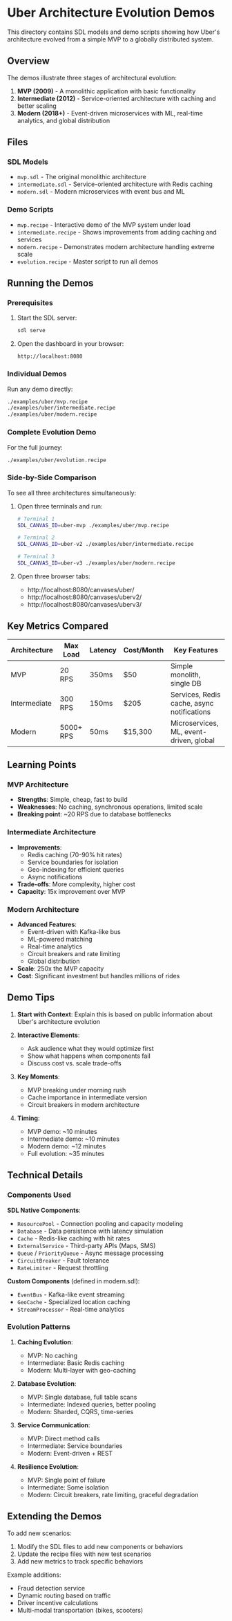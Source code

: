 # Uber Architecture Evolution Demos

This directory contains SDL models and demo scripts showing how Uber's architecture evolved from a simple MVP to a globally distributed system.

## Overview

The demos illustrate three stages of architectural evolution:

1. **MVP (2009)** - A monolithic application with basic functionality
2. **Intermediate (2012)** - Service-oriented architecture with caching and better scaling
3. **Modern (2018+)** - Event-driven microservices with ML, real-time analytics, and global distribution

## Files

### SDL Models
- `mvp.sdl` - The original monolithic architecture
- `intermediate.sdl` - Service-oriented architecture with Redis caching
- `modern.sdl` - Modern microservices with event bus and ML

### Demo Scripts
- `mvp.recipe` - Interactive demo of the MVP system under load
- `intermediate.recipe` - Shows improvements from adding caching and services
- `modern.recipe` - Demonstrates modern architecture handling extreme scale
- `evolution.recipe` - Master script to run all demos

## Running the Demos

### Prerequisites
1. Start the SDL server:
   ```bash
   sdl serve
   ```

2. Open the dashboard in your browser:
   ```
   http://localhost:8080
   ```

### Individual Demos

Run any demo directly:
```bash
./examples/uber/mvp.recipe
./examples/uber/intermediate.recipe
./examples/uber/modern.recipe
```

### Complete Evolution Demo

For the full journey:
```bash
./examples/uber/evolution.recipe
```

### Side-by-Side Comparison

To see all three architectures simultaneously:

1. Open three terminals and run:
   ```bash
   # Terminal 1
   SDL_CANVAS_ID=uber-mvp ./examples/uber/mvp.recipe
   
   # Terminal 2
   SDL_CANVAS_ID=uber-v2 ./examples/uber/intermediate.recipe
   
   # Terminal 3
   SDL_CANVAS_ID=uber-v3 ./examples/uber/modern.recipe
   ```

2. Open three browser tabs:
   - http://localhost:8080/canvases/uber/
   - http://localhost:8080/canvases/uberv2/
   - http://localhost:8080/canvases/uberv3/

## Key Metrics Compared

| Architecture | Max Load | Latency | Cost/Month | Key Features |
|-------------|----------|---------|------------|--------------|
| MVP | 20 RPS | 350ms | $50 | Simple monolith, single DB |
| Intermediate | 300 RPS | 150ms | $205 | Services, Redis cache, async notifications |
| Modern | 5000+ RPS | 50ms | $15,300 | Microservices, ML, event-driven, global |

## Learning Points

### MVP Architecture
- **Strengths**: Simple, cheap, fast to build
- **Weaknesses**: No caching, synchronous operations, limited scale
- **Breaking point**: ~20 RPS due to database bottlenecks

### Intermediate Architecture
- **Improvements**: 
  - Redis caching (70-90% hit rates)
  - Service boundaries for isolation
  - Geo-indexing for efficient queries
  - Async notifications
- **Trade-offs**: More complexity, higher cost
- **Capacity**: 15x improvement over MVP

### Modern Architecture
- **Advanced Features**:
  - Event-driven with Kafka-like bus
  - ML-powered matching
  - Real-time analytics
  - Circuit breakers and rate limiting
  - Global distribution
- **Scale**: 250x the MVP capacity
- **Cost**: Significant investment but handles millions of rides

## Demo Tips

1. **Start with Context**: Explain this is based on public information about Uber's architecture evolution

2. **Interactive Elements**: 
   - Ask audience what they would optimize first
   - Show what happens when components fail
   - Discuss cost vs. scale trade-offs

3. **Key Moments**:
   - MVP breaking under morning rush
   - Cache importance in intermediate version
   - Circuit breakers in modern architecture

4. **Timing**:
   - MVP demo: ~10 minutes
   - Intermediate demo: ~10 minutes  
   - Modern demo: ~12 minutes
   - Full evolution: ~35 minutes

## Technical Details

### Components Used

**SDL Native Components**:
- `ResourcePool` - Connection pooling and capacity modeling
- `Database` - Data persistence with latency simulation
- `Cache` - Redis-like caching with hit rates
- `ExternalService` - Third-party APIs (Maps, SMS)
- `Queue` / `PriorityQueue` - Async message processing
- `CircuitBreaker` - Fault tolerance
- `RateLimiter` - Request throttling

**Custom Components** (defined in modern.sdl):
- `EventBus` - Kafka-like event streaming
- `GeoCache` - Specialized location caching
- `StreamProcessor` - Real-time analytics

### Evolution Patterns

1. **Caching Evolution**:
   - MVP: No caching
   - Intermediate: Basic Redis caching
   - Modern: Multi-layer with geo-caching

2. **Database Evolution**:
   - MVP: Single database, full table scans
   - Intermediate: Indexed queries, better pooling
   - Modern: Sharded, CQRS, time-series

3. **Service Communication**:
   - MVP: Direct method calls
   - Intermediate: Service boundaries
   - Modern: Event-driven + REST

4. **Resilience Evolution**:
   - MVP: Single point of failure
   - Intermediate: Some isolation
   - Modern: Circuit breakers, rate limiting, graceful degradation

## Extending the Demos

To add new scenarios:

1. Modify the SDL files to add new components or behaviors
2. Update the recipe files with new test scenarios
3. Add new metrics to track specific behaviors

Example additions:
- Fraud detection service
- Dynamic routing based on traffic
- Driver incentive calculations
- Multi-modal transportation (bikes, scooters)
